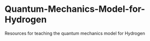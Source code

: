 # Quantum-Mechanics-Model-for-Hydrogen
Resources for teaching the quantum mechanics model for Hydrogen

